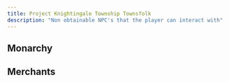 ```yaml
---
title: Project Knightingale Township Townsfolk
description: "Non obtainable NPC's that the player can interact with"
---
```


## Monarchy

<!--Use characters built from Kathlem x Kathlem -->

## Merchants

<!-- Use NPC's built for Ascent of Crystal Tower -->